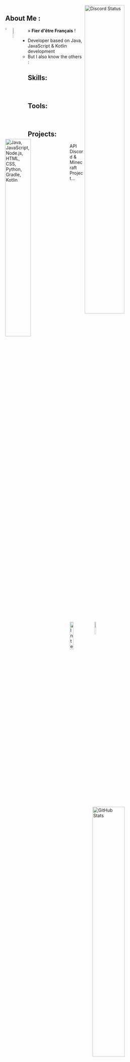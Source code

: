 <a href="https://discord.com/users/384787216863330305" target="_blank">
	<img width="50%" align="right" alt="Discord Status" src="https://lanyard.cnrad.dev/api/384787216863330305?bg=1f1f1f&borderRadius=10px">
</a>

## About Me :
<img width="4%" align=left src="https://raw.githubusercontent.com/stevenrskelton/flag-icon/master/png/75/country-4x3/fr.png"> » __Fier d'être Français__ ! <img width="9%" align="left" src="https://skillicons.dev/icons?i=discord,instagram,twitter"> <br>
  - Developer based on Java, JavaScript & Kotlin development
  	- But I also know the others :
## Skills:
  <a href="https://skillicons.dev">
    <img width="40%" align="left" src="https://skillicons.dev/icons?i=java,js,nodejs,html,css,py,gradle,kotlin" alt="Java, JavaScript, Node.js, HTML, CSS, Python, Gradle, Kotlin">
  </a><br>

## Tools:
  <a href="https://skillicons.dev">
    <img width="15%" align="left" src="https://skillicons.dev/icons?i=idea,vscode,eclipse" alt="IntelliJ IDEA, Visual Studio Code, Eclipse">
  </a><br>

## Projects: 
  <a href="https://skillicons.dev">
    <img width="10%" align="left" src="https://skillicons.dev/icons?i=bots,java"> 
  </a> API Discord & Minecraft Project...
<a>
	<img width="45%" align="right" alt="GitHub Stats" src="https://github-readme-stats.vercel.app/api?username=Immersiiv&show_icons=true&theme=midnight-purple">
</a>
